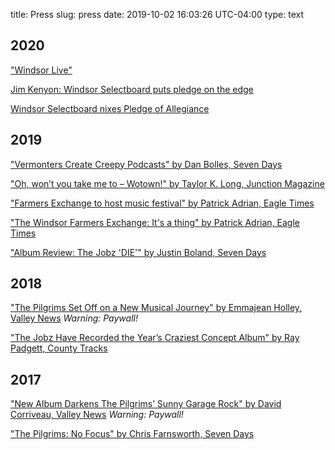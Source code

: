 title: Press
slug: press
date: 2019-10-02 16:03:26 UTC-04:00
type: text

## 2020

["Windsor Live"](https://canceredplans.substack.com/p/windsor-live)

[Jim Kenyon: Windsor Selectboard puts pledge on the edge](https://www.vnews.com/Windsor-Selectboard-Debates-Shelving-the-Pledge-35038674)

[Windsor Selectboard nixes Pledge of Allegiance](https://www.eagletimes.com/news/windsor-selectboard-nixes-pledge-of-allegiance/article_313425fa-afaa-50d6-8813-a379bb410762.html)

## 2019

["Vermonters Create Creepy Podcasts" by Dan Bolles, Seven Days](https://m.sevendaysvt.com/vermont/vermonters-create-creepy-podcasts-pulp-from-beyond-the-veil-and-these-dark-mountains/Content?oid=28807157)

["Oh, won’t you take me to – Wotown!" by Taylor K. Long, Junction Magazine](https://junctionmagazine.com/wotown)

["Farmers Exchange to host music festival" by Patrick Adrian, Eagle Times](https://www.eagletimes.com/news/farmers-exchange-to-host-music-festival/article_285edb64-2eda-5aab-86c0-300db045e21d.html)

["The Windsor Farmers Exchange: It's a thing" by Patrick Adrian, Eagle Times](https://www.eagletimes.com/news/the-windsor-farmers-exchange-it-s-a-thing/article_59c4a634-819a-5bc3-8ce2-c4e95f6e8f7f.html)

["Album Review: The Jobz 'DIE'" by Justin Boland, Seven Days](https://www.sevendaysvt.com/vermont/the-jobz-die/Content?oid=24988989)

## 2018

["The Pilgrims Set Off on a New Musical Journey" by Emmajean Holley, Valley News](https://www.vnews.com/Pilgrims-release-first-in-a-series-of-singles-15347810)  *Warning: Paywall!*

["The Jobz Have Recorded the Year’s Craziest Concept Album" by Ray Padgett, County Tracks](http://countytracks.com/2018/11/the-jobz-have-recorded-the-years-craziest-concept-album/#more-1874)

## 2017

["New Album Darkens The Pilgrims’ Sunny Garage Rock" by David Corriveau, Valley News](https://www.vnews.com/30-Something-Rockers-Enjoying-Musical-Pilgrimage-7893560)  *Warning: Paywall!*

["The Pilgrims: No Focus" by Chris Farnsworth, Seven Days](https://www.sevendaysvt.com/vermont/the-pilgrims-no-focus/Content?oid=4376710)
